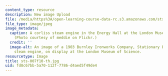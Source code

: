 ```yaml
---
content_type: resource
description: New image Upload
file: /media/https%3A/open-learning-course-data-rc.s3.amazonaws.com/sts-007-technology-in-history-fall-2010/fd8c67bb5a70112f7786d4aed5f49de4_sts-007f10-th.jpg
file_type: image/jpeg
image_metadata:
  caption: A corliss steam engine in the Energy Hall at the London Museum of Science.
    (Photo courtesy of meddie on Flickr.)
  credit: ''
  image-alt: An image of a 1903 Burnley Ironworks Company, Stationary Engine, a corliss
    steam engine, on display at the London Museum of Science.
resourcetype: Image
title: sts-007f10-th.jpg
uid: fd8c67bb-5a70-112f-7786-d4aed5f49de4
---
```

